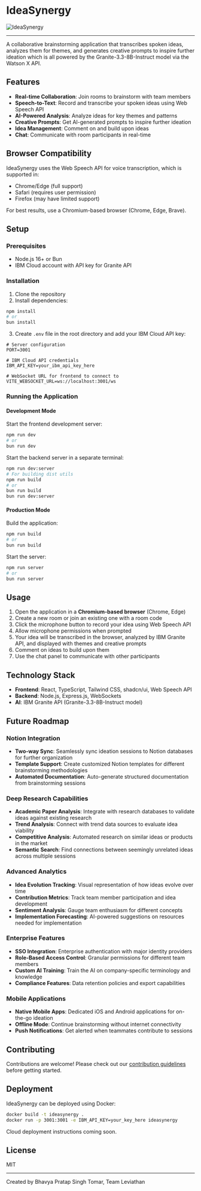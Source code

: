 # IdeaSynergy

![IdeaSynergy](https://github.com/user-attachments/assets/f90a9c87-95a6-4445-bb2c-724a1ab56f0e)

---

A collaborative brainstorming application that transcribes spoken ideas, analyzes them for themes, and generates creative prompts to inspire further ideation which is all powered by the Granite-3.3-8B-Instruct model via the Watson X API.

## Features

- **Real-time Collaboration**: Join rooms to brainstorm with team members
- **Speech-to-Text**: Record and transcribe your spoken ideas using Web Speech API
- **AI-Powered Analysis**: Analyze ideas for key themes and patterns
- **Creative Prompts**: Get AI-generated prompts to inspire further ideation
- **Idea Management**: Comment on and build upon ideas
- **Chat**: Communicate with room participants in real-time

## Browser Compatibility

IdeaSynergy uses the Web Speech API for voice transcription, which is supported in:
- Chrome/Edge (full support)
- Safari (requires user permission)
- Firefox (may have limited support)

For best results, use a Chromium-based browser (Chrome, Edge, Brave).

## Setup

### Prerequisites

- Node.js 16+ or Bun
- IBM Cloud account with API key for Granite API

### Installation

1. Clone the repository
2. Install dependencies:

```bash
npm install
# or
bun install
```

3. Create `.env` file in the root directory and add your IBM Cloud API key:

```
# Server configuration
PORT=3001

# IBM Cloud API credentials
IBM_API_KEY=your_ibm_api_key_here

# WebSocket URL for frontend to connect to
VITE_WEBSOCKET_URL=ws://localhost:3001/ws
```

### Running the Application

#### Development Mode

Start the frontend development server:

```bash
npm run dev
# or
bun run dev
```

Start the backend server in a separate terminal:

```bash
npm run dev:server
# For building dist utils
npm run build
# or
bun run build
bun run dev:server
```

#### Production Mode

Build the application:

```bash
npm run build
# or
bun run build
```

Start the server:

```bash
npm run server
# or
bun run server
```

## Usage

1. Open the application in a **Chromium-based browser** (Chrome, Edge)
2. Create a new room or join an existing one with a room code
3. Click the microphone button to record your idea using Web Speech API
4. Allow microphone permissions when prompted
5. Your idea will be transcribed in the browser, analyzed by IBM Granite API, and displayed with themes and creative prompts
6. Comment on ideas to build upon them
7. Use the chat panel to communicate with other participants

## Technology Stack

- **Frontend**: React, TypeScript, Tailwind CSS, shadcn/ui, Web Speech API
- **Backend**: Node.js, Express.js, WebSockets
- **AI**: IBM Granite API (Granite-3.3-8B-Instruct model)

## Future Roadmap

### Notion Integration
- **Two-way Sync**: Seamlessly sync ideation sessions to Notion databases for further organization
- **Template Support**: Create customized Notion templates for different brainstorming methodologies
- **Automated Documentation**: Auto-generate structured documentation from brainstorming sessions

### Deep Research Capabilities
- **Academic Paper Analysis**: Integrate with research databases to validate ideas against existing research
- **Trend Analysis**: Connect with trend data sources to evaluate idea viability
- **Competitive Analysis**: Automated research on similar ideas or products in the market
- **Semantic Search**: Find connections between seemingly unrelated ideas across multiple sessions

### Advanced Analytics
- **Idea Evolution Tracking**: Visual representation of how ideas evolve over time
- **Contribution Metrics**: Track team member participation and idea development
- **Sentiment Analysis**: Gauge team enthusiasm for different concepts
- **Implementation Forecasting**: AI-powered suggestions on resources needed for implementation

### Enterprise Features
- **SSO Integration**: Enterprise authentication with major identity providers
- **Role-Based Access Control**: Granular permissions for different team members
- **Custom AI Training**: Train the AI on company-specific terminology and knowledge
- **Compliance Features**: Data retention policies and export capabilities

### Mobile Applications
- **Native Mobile Apps**: Dedicated iOS and Android applications for on-the-go ideation
- **Offline Mode**: Continue brainstorming without internet connectivity
- **Push Notifications**: Get alerted when teammates contribute to sessions

## Contributing

Contributions are welcome! Please check out our [contribution guidelines](CONTRIBUTING.md) before getting started.

## Deployment

IdeaSynergy can be deployed using Docker:

```bash
docker build -t ideasynergy .
docker run -p 3001:3001 -e IBM_API_KEY=your_key_here ideasynergy
```

Cloud deployment instructions coming soon.

## License

MIT

---

Created by Bhavya Pratap Singh Tomar, Team Leviathan
